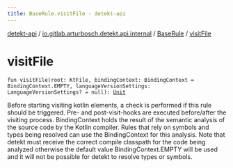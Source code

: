 ```yaml
---
title: BaseRule.visitFile - detekt-api
---
```


[detekt-api](../../index.html) / [io.gitlab.arturbosch.detekt.api.internal](../index.html) / [BaseRule](index.html) / [visitFile](./visit-file.html)

# visitFile

`fun visitFile(root: KtFile, bindingContext: BindingContext = BindingContext.EMPTY, languageVersionSettings: LanguageVersionSettings? = null): `[`Unit`](https://kotlinlang.org/api/latest/jvm/stdlib/kotlin/-unit/index.html)

Before starting visiting kotlin elements, a check is performed if this rule should be triggered.
Pre- and post-visit-hooks are executed before/after the visiting process.
BindingContext holds the result of the semantic analysis of the source code by the Kotlin compiler. Rules that
rely on symbols and types being resolved can use the BindingContext for this analysis. Note that detekt must
receive the correct compile classpath for the code being analyzed otherwise the default value
BindingContext.EMPTY will be used and it will not be possible for detekt to resolve types or symbols.

